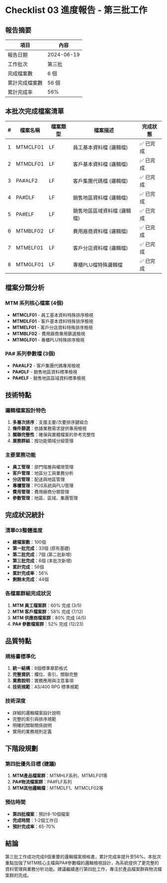 # Checklist 03 進度報告 - 第三批工作

## 報告摘要

| 項目 | 內容 |
|------|------|
| 報告日期 | 2024-06-19 |
| 工作批次 | 第三批 |
| 完成檔案數 | 6 個 |
| 累計完成檔案數 | 56 個 |
| 累計完成率 | 56% |

## 本批次完成檔案清單

| # | 檔案名稱 | 檔案類型 | 檔案描述 | 完成狀態 |
|---|----------|----------|----------|----------|
| 1 | MTMCLF01 | LF | 員工基本資料檔 (邏輯檔) | ✅ 已完成 |
| 2 | MTMDLF01 | LF | 客戶基本資料檔 (邏輯檔) | ✅ 已完成 |
| 3 | PA#ALF2 | LF | 客戶集團代碼檔 (邏輯檔) | ✅ 已完成 |
| 4 | PA#DLF | LF | 銷售地區資料檔 (邏輯檔) | ✅ 已完成 |
| 5 | PA#ELF | LF | 銷售地區區域資料檔 (邏輯檔) | ✅ 已完成 |
| 6 | MTMBLF02 | LF | 費用廠商資料檔 (邏輯檔) | ✅ 已完成 |
| 7 | MTMELF01 | LF | 客戶分店資料檔 (邏輯檔) | ✅ 已完成 |
| 8 | MTMGLF01 | LF | 專櫃PLU檔特殊邏輯檔 | ✅ 已完成 |

## 檔案分類分析

### MTM 系列核心檔案 (4個)
- **MTMCLF01** - 員工基本資料特殊排序檢視
- **MTMDLF01** - 客戶基本資料特殊排序檢視  
- **MTMELF01** - 客戶分店資料特殊排序檢視
- **MTMBLF02** - 費用廠商專用篩選檢視
- **MTMGLF01** - 專櫃PLU特殊排序檢視

### PA# 系列參數檔 (3個)
- **PA#ALF2** - 客戶集團代碼專用檢視
- **PA#DLF** - 銷售地區資料標準檢視
- **PA#ELF** - 銷售地區區域資料標準檢視

## 技術特點

### 邏輯檔案設計特色
1. **多層次排序**：支援主要/次要排序鍵組合
2. **條件篩選**：依據業務需求提供專用檢視
3. **關聯完整性**：確保與實體檔案的參考完整性
4. **業務群組**：按功能領域分組管理

### 主要業務功能
- **員工管理**：部門階層與權限管理
- **客戶管理**：地區分工與業務分析
- **分店管理**：配送與地區管理  
- **專櫃管理**：POS系統與PLU管理
- **費用管理**：費用廠商分類管理
- **參數管理**：地區、區域、集團管理

## 完成狀況統計

### 清單03整體進度
- **總檔案數**：100個
- **第一批完成**：33個 (原有基礎)
- **第二批完成**：7個 (第二批新增)
- **第三批完成**：6個 (本批次新增) 
- **累計完成**：56個
- **累計完成率**：56%
- **剩餘未完成**：44個

### 各檔案群組完成狀況
1. **MTM 員工檔案群**：60% 完成 (3/5)
2. **MTM 客戶檔案群**：58% 完成 (7/12)
3. **MTM 供應商檔案群**：80% 完成 (4/5)
4. **PA# 參數檔案群**：52% 完成 (12/23)

## 品質特點

### 規格書標準化
1. **統一結構**：8個標準章節格式
2. **完整資訊**：欄位、索引、關聯完整
3. **業務說明**：實務應用與注意事項
4. **技術規範**：AS/400 RPG 標準規範

### 技術深度
- 詳細的邏輯檔案設計說明
- 完整的索引與排序規範
- 明確的關聯關係說明
- 實用的業務規則定義

## 下階段規劃

### 第四批優先目標 (建議)
1. **MTM產品檔案群**：MTMHLF系列、MTMILF01等
2. **PA#物流檔案群**：PA#FLF系列
3. **MTM其他邏輯檔**：MTMDLF1、MTMCLF02等

### 預估時間
- **第四批檔案**：預計8-10個檔案
- **完成時間**：1-2個工作日
- **預計完成率**：65-70%

## 結論

第三批工作成功完成6個重要的邏輯檔案規格書，累計完成率提升至56%。本批次重點加強了MTM核心主檔與PA#參數檔的邏輯檢視設計，為系統提供了更完整的資料管理與業務分析功能。建議繼續進行第四批工作，專注於產品檔案群與物流檔案群的完成。 